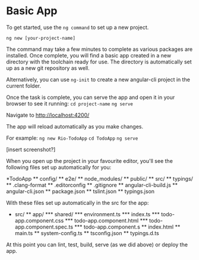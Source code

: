 # Basic App

To get started, use the `ng command` to set up a new project. 

`ng new [your-project-name]`

The command may take a few minutes to complete as various packages are installed. Once complete, you will find a basic app created in a new directory with the toolchain ready for use. The directory is automatically set up as a new git repository as well.

Alternatively, you can use `ng-init` to create a new angular-cli project in the current folder.

Once the task is complete, you can serve the app and open it in your browser to see it running:
`cd project-name`
`ng serve` 

Navigate to [http://localhost:4200/](http://localhost:4200/)

The app will reload automatically as you make changes.

For example:
`ng new Rio-TodoApp` 
`cd TodoApp`
`ng serve`

[insert screenshot?]

When you open up the project in your favourite editor, you'll see the following files set up automatically for you:

*TodoApp
** config/
** e2e/
** node_modules/
** public/
** src/
** typings/
** .clang-format
** .editorconfig
** .gitignore
** angular-cli-build.js
** angular-cli.json
** package.json
** tslint.json
** typings.json

With these files set up automatically in the src for the app:
* src/
** app/
*** shared/
*** environment.ts
*** index.ts
*** todo-app.component.css
*** todo-app.component.html
*** todo-app.component.spec.ts
*** todo-app.component.s
** index.html
** main.ts
** system-config.ts
** tsconfig.json
** typings.d.ts

At this point you can lint, test, build, serve (as we did above) or deploy the app. 
